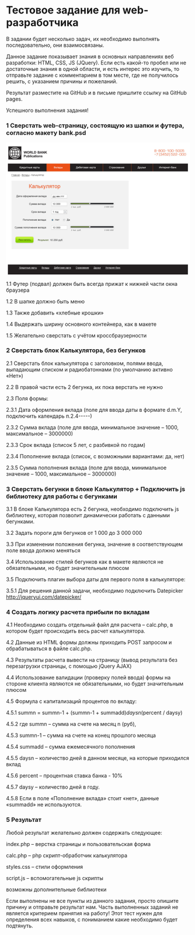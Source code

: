 Тестовое задание для web-разработчика
==========================================

В задании будет несколько задач, их необходимо выполнять последовательно, они взаимосвязаны.

Данное задание показывает знания в основных направлениях веб разработки: HTML, CSS, JS (JQuery). Если есть какой-то пробел или не достаточные знания в одной области, и есть интерес это изучить, то отправьте задание с комментарием в том месте, где не получилось решить, с указанием причины и пожеланий.

Результат разместите на GitHub и в письме пришлите ссылку на GitHub pages.

Успешного выполнения задания!

### 1	Сверстать web-страницу, состоящую из шапки и футера, согласно макету bank.psd
![](bank.jpg)

1.1 Футер (подвал) должен быть всегда прижат к нижней части окна браузера

1.2 В шапке должно быть меню

1.3 Также добавить «хлебные крошки»

1.4 Выдержать ширину основного контейнера, как в макете

1.5 Желательно сверстать с учётом кроссбраузерности

### 2 Сверстать блок Калькулятора, без бегунков

2.1 Сверстать блок калькулятора с заголовком, полями ввода, выпадающим списком и радиобатоннами (по умолчанию активно «Нет»)

2.2 В правой части есть 2 бегунка, их пока верстать не нужно

2.3 Поля формы:

2.3.1 Дата оформления вклада (поле для ввода даты в формате d.m.Y, подключить календарь п.2.4-----)
 	
2.3.2 Сумма вклада (поле для ввода, минимальное значение – 1000, максимальное – 3000000)

2.3.3 Срок вклада (список 5 лет, с разбивкой по годам)

2.3.4 Пополнение вклада (список, с возможными вариантами: да, нет)

2.3.5 Сумма пополнения вклада (поле для ввода, минимальное значение – 1000, максимальное – 3000000)

### 3	Сверстать бегунки в блоке Калькулятор + Подключить js библиотеку для работы с бегунками

3.1 В блоке Калькулятора есть 2 бегунка, необходимо подключить js библиотеку, которая позволит динамически работать с данными бегунками.

3.2 Задать пороги для бегунков от 1 000 до 3 000 000

3.3 При изменении положения бегунка, значение в соответствующем поле ввода должно меняться

3.4 Использование стилей бегунков как в макете являются не обязательными, но будет значительным плюсом

3.5	Подключить плагин выбора даты для первого поля в калькуляторе:

3.5.1 Для решения данной задачи, необходимо подключить Datepicker http://jqueryui.com/datepicker/

### 4	Создать логику расчета прибыли по вкладам

4.1 Необходимо создать отдельный файл для расчета – calc.php, в котором будет происходить весь расчет калькулятора.

4.2 Данные из HTML формы должны приходить POST запросом и обрабатываться в файле calc.php.

4.3 Результаты расчета вывести на страницу (вывод результата без перезагрузки страницы, с помощью jQuery AJAX)
 	
4.4 Использование валидации (проверку полей ввода) формы на стороне клиента являются не обязательными, но будет значительным плюсом

4.5 Формула с капитализаций процентов по вкладу:

4.5.1 summn = summn-1 + (summn-1 + summadd)*daysn*(percent / daysy)

4.5.2 где summn – сумма на счете на месяц n (руб),

4.5.3 summn-1 – сумма на счете на конец прошлого месяца

4.5.4 summadd – сумма ежемесячного пополнения

4.5.5 daysn – количество дней в данном месяце, на которые приходился вклад

4.5.6 percent – процентная ставка банка - 10%

4.5.7 daysy – количество дней в году.

4.5.8 Если в поле «Пополнение вклада» стоит «нет», данные «summadd» не используются.

### 5 Результат

Любой результат желательно должен содержать следующее:

 index.php – верстка страницы и пользовательская форма
 
 calc.php – php скрипт-обработчик калькулятора
 
 styles.css – стили оформления
 
 script.js – вспомогательные js скрипты
 
 возможны дополнительные библиотеки
 
Если выполнены не все пункты из данного задания, просто опишите причину и отправьте результат нам. Часть выполненных заданий не является критерием принятия на работу! Этот тест нужен для определения всех навыков, с пониманием какие необходимо будет подтянуть.





